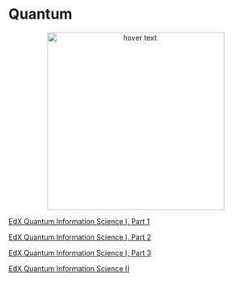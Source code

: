 # Quantum
<p align="center">
  <img src="https://prod-discovery.edx-cdn.org/media/course/image/618bd139-4f87-4176-887e-94c909e242c3-dafe6db0be1c.small.jpg" width="350" title="hover text">
</p>


[EdX Quantum Information Science I, Part 1](https://www.edx.org/course/quantum-information-science-i)

[EdX Quantum Information Science I, Part 2](https://courses.edx.org/courses/course-v1:MITx+8.370.2x+1T2018/course)

[EdX Quantum Information Science I, Part 3](https://courses.edx.org/courses/course-v1:MITx+8.370.3x+1T2018/course)

[EdX Quantum Information Science II](https://courses.edx.org/courses/course-v1:MITx+8.371x+3T2016/course/)
